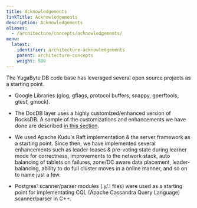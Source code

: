 ```yaml
---
title: Acknowledgements
linkTitle: Acknowledgements
description: Acknowledgements
aliases:
  - /architecture/concepts/acknowledgements/
menu:
  latest:
    identifier: architecture-acknowledgements
    parent: architecture-concepts
    weight: 980
---
```


The YugaByte DB code base has leveraged several open source projects as a starting point.

* Google Libraries (glog, gflags, protocol buffers, snappy, gperftools, gtest, gmock).

* The DocDB layer uses a highly customized/enhanced version of RocksDB. A sample of the customizations and enhancements we have done are described [in this section](../persistence/#introduction).

* We used Apache Kudu's Raft implementation & the server framework as a starting point. Since then, we have implemented several enhancements such as leader-leases & pre-voting state during learner mode for correctness, improvements to the network stack, auto balancing of tablets on failures, zone/DC aware data placement, leader-balancing, ability to do full cluster moves in a online manner, and so on to name just a few.

* Postgres' scanner/parser modules (.y/.l files) were used as a starting point for implementating CQL (Apache Cassandra Query Language) scanner/parser in C++.
